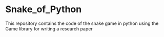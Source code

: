 # Snake_of_Python
This repository contains the code of the snake game in python using the Game library for writing a research paper
